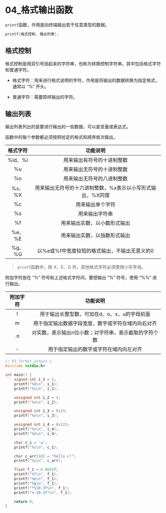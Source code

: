 # 04_格式输出函数

`printf`函数，作用是向终端输出若干任意类型的数据。

```C
printf(格式控制, 输出列表);
```

## 格式控制

格式控制是用双引号括起来的字符串，也称为转换控制字符串。其中包括格式字符和普通字符。

- 格式字符：用来进行格式说明的字符，作用是将输出的数据转换为指定格式，通常以 “%” 开头。

- 普通字符：需要原样输出的字符。

## 输出列表

输出列表列出的是要进行输出的一些数据，可以是变量或表达式。

函数中的每个参数都必须按照给定的格式和顺序依次输出。

| 格式字符 |                          功能说明                          |
| :------: | :--------------------------------------------------------: |
| %ld、%i  |                 用来输出有符号的十进制整数                 |
|    %u    |                 用来输出无符号的十进制整数                 |
|    %o    |                 用来输出无符号的八进制整数                 |
|  %x、%X  | 用来输出无符号的十六进制整数，%x表示以小写形式输出，%X同理 |
|    %c    |                      用来输出单个字符                      |
|    %s    |                       用来输出字符串                       |
|    %f    |                用来输出实数，以小数形式输出                |
|  %e、%E  |                用来输出实数，以指数形式输出                |
|  %g、%G  |       以%e或%f中宽度较短的格式输出，不输出无意义的0        |

> `printf`函数中，除 X、E、G 外，其他格式字符必须使用小写字母。

附加字符放在 “%” 符号和上述格式字符间，要想输出 “%” 符号，使用 “%%” 进行输出。

| 附加字符 |                       功能说明                        |
| :------: | :---------------------------------------------------: |
|    l     |     用于输出长整型数，可加在d、o、x、u的字母前面      |
|    m     |  用于指定输出数据字段宽度，数字或字符在域内向右对齐   |
|    .n    | 对实数，表示输出n位小数；对字符串，表示截取的字符个数 |
|    -     |        用于指定输出的数字或字符在域内向左对齐         |

```c
// 03_format_output.c
#include <stdio.h>

int main() {
    signed int i_1 = 2;
    printf("%d\n", i_1);
    printf("%i\n", i_1);

    unsigned int i_2 = 4;
    printf("%u\n", i_2);

    unsigned int i_3 = 0123;
    printf("%o\n", i_3);

    unsigned int i_4 = 0x123;
    printf("%x\n", i_4);
    printf("%X\n", i_4);

    char c_1 = 'a';
    printf("%c\n", c_1);

    char c_arr[10] = "hello c!";
    printf("%s\n", c_arr);

    float f_1 = 0.0054f;
    printf("%f\n", f_1);
    printf("%e\n", f_1);
    printf("%g\n", f_1);
    printf("*%10.3f\n", f_1);
    printf("%-10.3f*\n", f_1);

    return 0;
}
```

